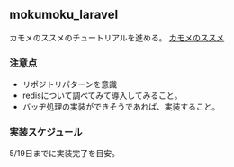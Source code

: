 ## mokumoku_laravel
カモメのススメのチュートリアルを進める。
[カモメのススメ](https://www.kamome-susume.com/mokumoku-kankyou/)

### 注意点
- リポジトリパターンを意識
- redisについて調べてみて導入してみること。
- バッヂ処理の実装ができそうであれば、実装すること。
### 実装スケジュール
5/19日までに実装完了を目安。
